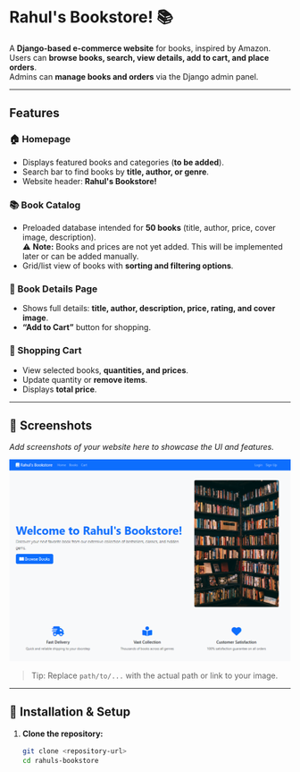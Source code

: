 # Rahul's Bookstore! 📚

A **Django-based e-commerce website** for books, inspired by Amazon.  
Users can **browse books, search, view details, add to cart, and place orders**.  
Admins can **manage books and orders** via the Django admin panel.  

---

## Features

### 🏠 Homepage
- Displays featured books and categories (**to be added**).  
- Search bar to find books by **title, author, or genre**.  
- Website header: **Rahul's Bookstore!**  

### 📚 Book Catalog
- Preloaded database intended for **50 books** (title, author, price, cover image, description).  
  ⚠️ **Note:** Books and prices are not yet added. This will be implemented later or can be added manually.  
- Grid/list view of books with **sorting and filtering options**.  

### 📖 Book Details Page
- Shows full details: **title, author, description, price, rating, and cover image**.  
- **“Add to Cart”** button for shopping.  

### 🛒 Shopping Cart
- View selected books, **quantities, and prices**.  
- Update quantity or **remove items**.  
- Displays **total price**.  

---

## 📸 Screenshots

_Add screenshots of your website here to showcase the UI and features._

![Homepage Screenshot](https://github.com/couchrahulxjas/Rahul-Bookstore/blob/main/Screenshot%202025-09-28%20125606.png)  

> Tip: Replace `path/to/...` with the actual path or link to your image.

---

## 🚀 Installation & Setup

1. **Clone the repository:**
   ```bash
   git clone <repository-url>
   cd rahuls-bookstore
